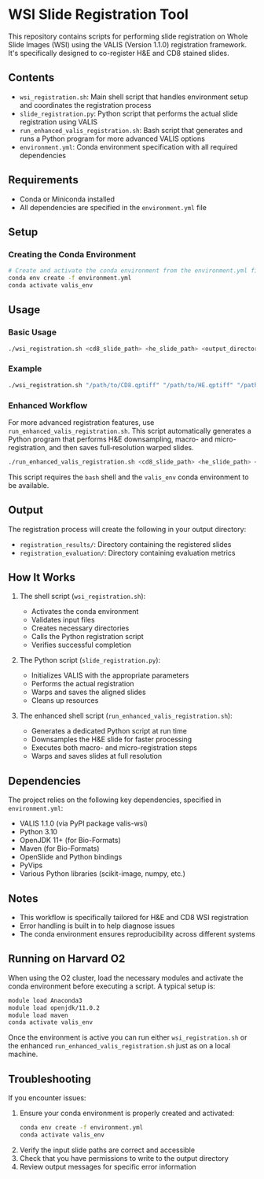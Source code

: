 # WSI Slide Registration Tool

This repository contains scripts for performing slide registration on Whole Slide Images (WSI) using the VALIS (Version 1.1.0) registration framework. It's specifically designed to co-register H&E and CD8 stained slides.

## Contents

- `wsi_registration.sh`: Main shell script that handles environment setup and coordinates the registration process
- `slide_registration.py`: Python script that performs the actual slide registration using VALIS
- `run_enhanced_valis_registration.sh`: Bash script that generates and runs a Python program for more advanced VALIS options
- `environment.yml`: Conda environment specification with all required dependencies

## Requirements

- Conda or Miniconda installed
- All dependencies are specified in the `environment.yml` file

## Setup

### Creating the Conda Environment

```bash
# Create and activate the conda environment from the environment.yml file
conda env create -f environment.yml
conda activate valis_env
```

## Usage

### Basic Usage

```bash
./wsi_registration.sh <cd8_slide_path> <he_slide_path> <output_directory>
```

### Example

```bash
./wsi_registration.sh "/path/to/CD8.qptiff" "/path/to/HE.qptiff" "/path/to/output"
```

### Enhanced Workflow

For more advanced registration features, use `run_enhanced_valis_registration.sh`. This
script automatically generates a Python program that performs H&E downsampling,
macro- and micro-registration, and then saves full‑resolution warped slides.

```bash
./run_enhanced_valis_registration.sh <cd8_slide_path> <he_slide_path> <output_directory>
```

This script requires the `bash` shell and the `valis_env` conda environment to be available.

## Output

The registration process will create the following in your output directory:

- `registration_results/`: Directory containing the registered slides
- `registration_evaluation/`: Directory containing evaluation metrics

## How It Works

1. The shell script (`wsi_registration.sh`):
   - Activates the conda environment
   - Validates input files
   - Creates necessary directories
   - Calls the Python registration script
   - Verifies successful completion

2. The Python script (`slide_registration.py`):
   - Initializes VALIS with the appropriate parameters
   - Performs the actual registration
   - Warps and saves the aligned slides
   - Cleans up resources
3. The enhanced shell script (`run_enhanced_valis_registration.sh`):
   - Generates a dedicated Python script at run time
   - Downsamples the H&E slide for faster processing
   - Executes both macro- and micro-registration steps
   - Warps and saves slides at full resolution

## Dependencies

The project relies on the following key dependencies, specified in `environment.yml`:
- VALIS 1.1.0 (via PyPI package valis-wsi)
- Python 3.10
- OpenJDK 11+ (for Bio-Formats)
- Maven (for Bio-Formats)
- OpenSlide and Python bindings
- PyVips
- Various Python libraries (scikit-image, numpy, etc.)

## Notes

- This workflow is specifically tailored for H&E and CD8 WSI registration
- Error handling is built in to help diagnose issues
- The conda environment ensures reproducibility across different systems

## Running on Harvard O2

When using the O2 cluster, load the necessary modules and activate the conda
environment before executing a script. A typical setup is:

```bash
module load Anaconda3
module load openjdk/11.0.2
module load maven
conda activate valis_env
```

Once the environment is active you can run either `wsi_registration.sh` or the
enhanced `run_enhanced_valis_registration.sh` just as on a local machine.

## Troubleshooting

If you encounter issues:

1. Ensure your conda environment is properly created and activated:
   ```bash
   conda env create -f environment.yml
   conda activate valis_env
   ```
2. Verify the input slide paths are correct and accessible
3. Check that you have permissions to write to the output directory
4. Review output messages for specific error information
